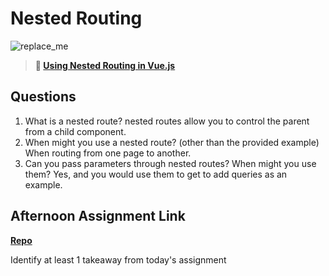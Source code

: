 # Nested Routing

![replace_me](https://codeworks.blob.core.windows.net/public/assets/img/illustrations/placeholder.svg)

> **📖 [Using Nested Routing in Vue.js](https://codeworksacademy.com/fs-student-guide/resources/wk6/04-Child-Routes)**

## Questions

1. What is a nested route?
nested routes allow you to control the parent from a child component.
2. When might you use a nested route? (other than the provided example)
When routing from one page to another.
3. Can you pass parameters through nested routes? When might you use them?
Yes, and you would use them to get to add queries as an example.
## Afternoon Assignment Link

**[Repo](https://github.com/ConnerSeely/<ASSIGNMENT_REPO>)**

Identify at least 1 takeaway from today's assignment

